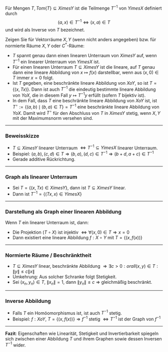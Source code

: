 
Für Mengen $T, Tom\{T\} \subseteq X 	imes Y$ ist die Teilmenge $T^{-1}$ von $Y 	imes X$ definiert durch
$$
(a, x) \in T^{-1} \Leftrightarrow (x, a) \in T
$$
und wird als Inverse von $T$ bezeichnet.

Zeigen Sie für Vektorräume $X, Y$ (wenn nicht anders angegeben) bzw. für normierte Räume $X, Y$ oder $C^*$-Räume:

- $T$ spannt genau dann einen linearen Unterraum von $X 	imes Y$ auf, wenn $T^{-1}$ ein linearer Unterraum von $Y 	imes X$ ist.
- Für einen linearen Unterraum $T \subseteq X 	imes Y$ ist die lineare, auf $T$ genau dann eine lineare Abbildung von $x \mapsto f(x)$ darstellbar, wenn aus $(x, 0) \in T$ immer $x = 0$ folgt.
- Ist $T$ gegeben, eine beschränkte lineare Abbildung von $X 	o Y$, so ist $T = \{ (x, Tx) \}$. Dann ist auch $T^{-1}$ die eindeutig bestimmte lineare Abbildung von $Y 	o X$, die in diesem Fall $y \mapsto T^{-1} y$ erfüllt (sofern $T$ bijektiv ist).
- In dem Fall, dass $T$ eine beschränkte lineare Abbildung von $X 	o Y$ ist, ist $T^{\circ} := \{ (a,b) \mid (b,a) \in T \} = T^{-1}$ eine beschränkte lineare Abbildung von $Y 	o X$. Damit wird $T^{\circ}$ für den Abschluss von $T$ in $X 	imes Y$ stetig, wenn $X, Y$ mit der Maximumsnorm versehen sind.

---

### Beweisskizze

- $T \subseteq X 	imes Y$ linearer Unterraum $\Leftrightarrow T^{-1} \subseteq Y 	imes X$ linearer Unterraum.
- Beispiel: $(a,b), (c,d) \in T \Rightarrow (b,a), (d,c) \in T^{-1} \Rightarrow (b + d, a + c) \in T^{-1}$
- Gerade additive Rückrichtung.

---

### Graph als linearer Unterraum

- Sei $T = \{ (x, Tx) \in X 	imes Y \}$, dann ist $T \subseteq X 	imes Y$ linear.
- Dann ist $T^{-1} = \{ (Tx, x) \in Y 	imes X \}$

---

### Darstellung als Graph einer linearen Abbildung

Wenn $T$ ein linearer Unterraum ist, dann:
- Die Projektion $(T\circ X)$ ist injektiv $\Leftrightarrow \forall (x, 0) \in T \Rightarrow x=0$
- Dann existiert eine lineare Abbildung $f : X \circ Y$ mit $T = \{ (x, f(x)) \}$

---

### Normierte Räume / Beschränktheit

- $T \subseteq X 	imes Y$ linear, beschränkte Abbildung $\Rightarrow \exists c > 0 : orall (x,y) \in T : \|y\| \leq c \|x\|$
- Umkehrung: Aus solcher Schranke folgt Stetigkeit.
- Sei $(x_n, y_n) \in T$, $\|x_n\| = 1$, dann $\|y_n\| \leq c$ $\Rightarrow$ gleichmäßig beschränkt.

---

### Inverse Abbildung

- Falls $T$ ein Homöomorphismus ist, ist auch $T^{-1}$ stetig.
- Beispiel: $f : X 	o Y$, $T = \{ (x, f(x)) \} \Rightarrow f^{-1}$ stetig $\Leftrightarrow T^{-1}$ ist der Graph von $f^{-1}$

---

**Fazit**: Eigenschaften wie Linearität, Stetigkeit und Invertierbarkeit spiegeln sich zwischen einer Abbildung $T$ und ihrem Graphen sowie dessen Inversen $T^{-1}$ wider.
